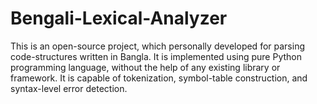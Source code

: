 # Bengali-Lexical-Analyzer

This is an open-source project, which personally developed for parsing code-structures written in Bangla. It is implemented using pure Python programming language, without the help of any existing library or framework. It is capable of tokenization, symbol-table construction, and syntax-level error detection.
